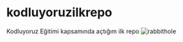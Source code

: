 # kodluyoruzilkrepo
Kodluyoruz Eğitimi kapsamında açtığım ilk repo
![rabbithole](https://media.istockphoto.com/vectors/white-rabbit-wearing-a-protective-mask-vector-id1213166401?b=1&k=20&m=1213166401&s=170667a&w=0&h=dCrVE1xjnKdQTgR8FgTwfSrFtAko6XEVWXLPc6-2o9M=)


